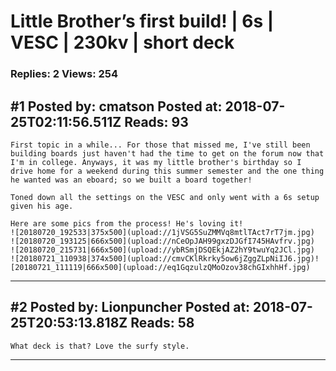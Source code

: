 # Little Brother&rsquo;s first build! &#124; 6s &#124; VESC &#124; 230kv &#124; short deck

### Replies: 2 Views: 254

## \#1 Posted by: cmatson Posted at: 2018-07-25T02:11:56.511Z Reads: 93

```
First topic in a while... For those that missed me, I've still been building boards just haven't had the time to get on the forum now that I'm in college. Anyways, it was my little brother's birthday so I drive home for a weekend during this summer semester and the one thing he wanted was an eboard; so we built a board together!

Toned down all the settings on the VESC and only went with a 6s setup given his age. 

Here are some pics from the process! He's loving it!
![20180720_192533|375x500](upload://1jVSG5SuZMMVq8mtlTAct7rT7jm.jpg)
![20180720_193125|666x500](upload://nCeOpJAH99gxzDJGfI745HAvfrv.jpg)
![20180720_215731|666x500](upload://ybRSmjDSQEkjAZ2hY9twuYq2JCl.jpg)
![20180721_110938|374x500](upload://cmvCKlRkrky5ow6jZggZLpNiIJ6.jpg)![20180721_111119|666x500](upload://eq1GqzulzQMoOzov38chGIxhhHf.jpg)
```

---
## \#2 Posted by: Lionpuncher Posted at: 2018-07-25T20:53:13.818Z Reads: 58

```
What deck is that? Love the surfy style.
```

---

